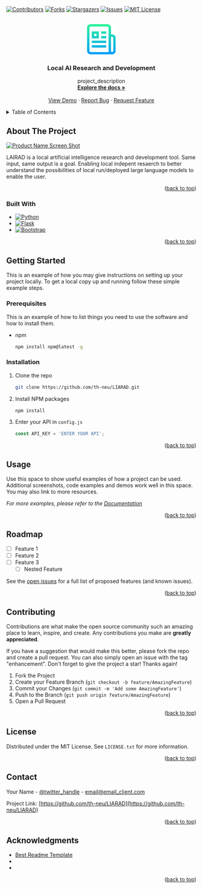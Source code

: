 <!-- Improved compatibility of back to top link: See: https://github.com/othneildrew/Best-README-Template/pull/73 -->

<a name="readme-top"></a>

[![Contributors][contributors-shield]][contributors-url]
[![Forks][forks-shield]][forks-url]
[![Stargazers][stars-shield]][stars-url]
[![Issues][issues-shield]][issues-url]
[![MIT License][license-shield]][license-url]



<!-- PROJECT LOGO -->
<br />
<div align="center">
  <a href="https://github.com/the-neu/LIARAD">
    <img src="static/logo.png" alt="Logo" width="80" height="80">
  </a>

<h3 align="center">Local AI Research and Development</h3>

  <p align="center">
    project_description
    <br />
    <a href="https://github.com/th-neu/LIARAD"><strong>Explore the docs »</strong></a>
    <br />
    <br />
    <a href="https://github.com/th-neu/LIARAD">View Demo</a>
    ·
    <a href="https://github.com/th-neu/LIARAD/issues">Report Bug</a>
    ·
    <a href="https://github.com/th-neu/LIARAD/issues">Request Feature</a>
  </p>
</div>



<!-- TABLE OF CONTENTS -->
<details>
  <summary>Table of Contents</summary>
  <ol>
    <li>
      <a href="#about-the-project">About The Project</a>
      <ul>
        <li><a href="#built-with">Built With</a></li>
      </ul>
    </li>
    <li>
      <a href="#getting-started">Getting Started</a>
      <ul>
        <li><a href="#prerequisites">Prerequisites</a></li>
        <li><a href="#installation">Installation</a></li>
      </ul>
    </li>
    <li><a href="#usage">Usage</a></li>
    <li><a href="#roadmap">Roadmap</a></li>
    <li><a href="#contributing">Contributing</a></li>
    <li><a href="#license">License</a></li>
    <li><a href="#contact">Contact</a></li>
    <li><a href="#acknowledgments">Acknowledgments</a></li>
  </ol>
</details>



<!-- ABOUT THE PROJECT -->
## About The Project

[![Product Name Screen Shot][product-screenshot]](https://example.com)

LAIRAD is a local artificial intelligence research and development tool. Same input, same output is a goal. Enabling local indepent resaerch to better understand the possibilities of local run/deployed large language models to enable the user.
<p align="right">(<a href="#readme-top">back to top</a>)</p>



### Built With

* [![Python][Python.org]][Python-url]
* [![Flask][Flask.com]][Flask-url]
* [![Bootstrap][Bootstrap.com]][Bootstrap-url]

<p align="right">(<a href="#readme-top">back to top</a>)</p>



<!-- GETTING STARTED -->
## Getting Started

This is an example of how you may give instructions on setting up your project locally.
To get a local copy up and running follow these simple example steps.

### Prerequisites

This is an example of how to list things you need to use the software and how to install them.
* npm
  ```sh
  npm install npm@latest -g
  ```

### Installation


1. Clone the repo
   ```sh
   git clone https://github.com/th-neu/LIARAD.git
   ```
2. Install NPM packages
   ```sh
   npm install
   ```
4. Enter your API in `config.js`
   ```js
   const API_KEY = 'ENTER YOUR API';
   ```

<p align="right">(<a href="#readme-top">back to top</a>)</p>



<!-- USAGE EXAMPLES -->
## Usage

Use this space to show useful examples of how a project can be used. Additional screenshots, code examples and demos work well in this space. You may also link to more resources.

_For more examples, please refer to the [Documentation](https://example.com)_

<p align="right">(<a href="#readme-top">back to top</a>)</p>



<!-- ROADMAP -->
## Roadmap

- [ ] Feature 1
- [ ] Feature 2
- [ ] Feature 3
    - [ ] Nested Feature

See the [open issues](https://github.com/th-neu/LIARAD/issues) for a full list of proposed features (and known issues).

<p align="right">(<a href="#readme-top">back to top</a>)</p>



<!-- CONTRIBUTING -->
## Contributing

Contributions are what make the open source community such an amazing place to learn, inspire, and create. Any contributions you make are **greatly appreciated**.

If you have a suggestion that would make this better, please fork the repo and create a pull request. You can also simply open an issue with the tag "enhancement".
Don't forget to give the project a star! Thanks again!

1. Fork the Project
2. Create your Feature Branch (`git checkout -b feature/AmazingFeature`)
3. Commit your Changes (`git commit -m 'Add some AmazingFeature'`)
4. Push to the Branch (`git push origin feature/AmazingFeature`)
5. Open a Pull Request

<p align="right">(<a href="#readme-top">back to top</a>)</p>



<!-- LICENSE -->
## License

Distributed under the MIT License. See `LICENSE.txt` for more information.

<p align="right">(<a href="#readme-top">back to top</a>)</p>



<!-- CONTACT -->
## Contact

Your Name - [@twitter_handle](https://twitter.com/LAIRAD) - email@email_client.com

Project Link: [https://github.com/th-neu/LIARAD](https://github.com/th-neu/LIARAD)

<p align="right">(<a href="#readme-top">back to top</a>)</p>



<!-- ACKNOWLEDGMENTS -->
## Acknowledgments

* [Best Readme Template](https://github.com/othneildrew/Best-README-Template)
* []()
* []()

<p align="right">(<a href="#readme-top">back to top</a>)</p>



<!-- MARKDOWN LINKS & IMAGES -->
<!-- https://www.markdownguide.org/basic-syntax/#reference-style-links -->
[contributors-shield]: https://img.shields.io/github/contributors/th-neu/LIARAD.svg?style=for-the-badge
[contributors-url]: https://github.com/th-neu/LIARAD/graphs/contributors
[forks-shield]: https://img.shields.io/github/forks/th-neu/LIARAD.svg?style=for-the-badge
[forks-url]: https://github.com/th-neu/LIARAD/network/members
[stars-shield]: https://img.shields.io/github/stars/th-neu/LIARAD.svg?style=for-the-badge
[stars-url]: https://github.com/th-neu/LIARAD/stargazers
[issues-shield]: https://img.shields.io/github/issues/th-neu/LIARAD.svg?style=for-the-badge
[issues-url]: https://github.com/th-neu/LIARAD/issues
[license-shield]: https://img.shields.io/github/license/th-neu/LIARAD.svg?style=for-the-badge
[license-url]: https://github.com/th-neu/LIARAD/blob/master/LICENSE.md
[product-screenshot]: images/screenshot.png
[Bootstrap.com]: https://img.shields.io/badge/Bootstrap-563D7C?style=for-the-badge&logo=bootstrap&logoColor=white
[Bootstrap-url]: https://getbootstrap.com
[Flask.com]: https://img.shields.io/badge/Flask-563D7C?style=for-the-badge&logo=bootstrap&logoColor=white
[Flask-url]: https://flask.palletsprojects.com/
[Python.org]: https://img.shields.io/badge/Python-563D7C?style=for-the-badge&logo=bootstrap&logoColor=white
[Python-url]: https://www.python.org/
